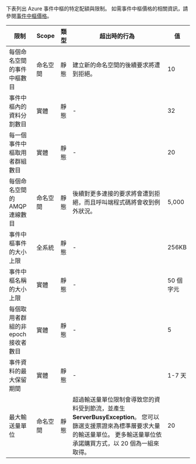 下表列出 Azure 事件中樞的特定配額與限制。 如需事件中樞價格的相關資訊，請參閱[事件中樞價格](https://azure.microsoft.com/pricing/details/event-hubs/)。

| 限制 | Scope | 類型 | 超出時的行為 | 值 |
| --- | --- | --- | --- | --- |
| 每個命名空間的事件中樞數目 |命名空間 |靜態 |建立新的命名空間的後續要求將遭到拒絕。 |10 |
| 事件中樞內的資料分割數目 |實體 |靜態 |- |32 |
| 每一個事件中樞取用者群組數目 |實體 |靜態 |- |20 |
| 每個命名空間的 AMQP 連線數目 |命名空間 |靜態 |後續對更多連接的要求將會遭到拒絕，而且呼叫端程式碼將會收到例外狀況。 |5,000 |
| 事件中樞事件的大小上限|全系統 |靜態 |- |256KB |
| 事件中樞名稱的大小上限 |實體 |靜態 |- |50 個字元 |
| 每個取用者群組的非 epoch 接收者數目 |實體 |靜態 |- |5 |
| 事件資料的最大保留期間 |實體 |靜態 |- |1-7 天 |
| 最大輸送量單位 |命名空間 |靜態 |超過輸送量單位限制會導致您的資料受到節流，並產生 **ServerBusyException**。 您可以篩選支援票證來為標準層要求大量的輸送量單位。 更多輸送量單位依承諾購買方式，以 20 個為一組來取得。 |20 |

